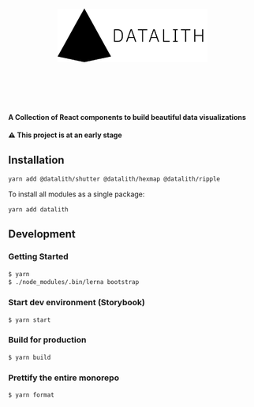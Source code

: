 <p align="center" style="margin: 100px;">
  <img src="./assets/logo.svg" width="500px"/>
</p>

#### A Collection of React components to build beautiful data visualizations

#### ⚠️ This project is at an early stage

## Installation

```sh
yarn add @datalith/shutter @datalith/hexmap @datalith/ripple
```

To install all modules as a single package:

```sh
yarn add datalith
```

## Development

### Getting Started

```bash
$ yarn
$ ./node_modules/.bin/lerna bootstrap
```

### Start dev environment (Storybook)

```bash
$ yarn start
```

### Build for production

```bash
$ yarn build
```

### Prettify the entire monorepo

```bash
$ yarn format
```
